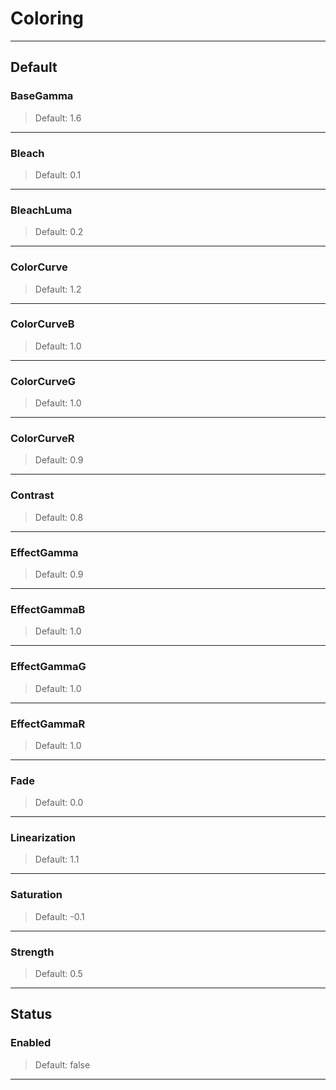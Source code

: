 # Coloring

---

## Default

### BaseGamma

>Default: 1.6

---

### Bleach

>Default: 0.1

---

### BleachLuma

>Default: 0.2

---

### ColorCurve

>Default: 1.2

---

### ColorCurveB

>Default: 1.0

---

### ColorCurveG

>Default: 1.0

---

### ColorCurveR

>Default: 0.9

---

### Contrast

>Default: 0.8

---

### EffectGamma

>Default: 0.9

---

### EffectGammaB

>Default: 1.0

---

### EffectGammaG

>Default: 1.0

---

### EffectGammaR

>Default: 1.0

---

### Fade

>Default: 0.0

---

### Linearization

>Default: 1.1

---

### Saturation

>Default: -0.1

---

### Strength

>Default: 0.5

---

## Status

### Enabled

>Default: false

---
